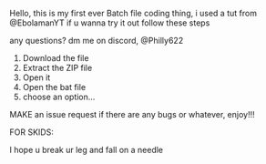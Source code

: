 Hello, this is my first ever Batch file coding thing, i used a tut from @EbolamanYT
if u wanna try it out follow these steps


any questions? dm me on discord, @Philly622





1. Download the file
2. Extract the ZIP file
3. Open it
4. Open the bat file
5. choose an option...


MAKE an issue request if there are any bugs or whatever, enjoy!!!






FOR SKIDS:




I hope u break ur leg and fall on a needle
